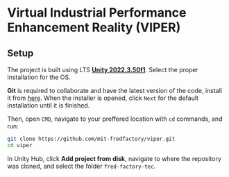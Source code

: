 # Virtual Industrial Performance Enhancement Reality (VIPER)

## Setup

The project is built using LTS [**Unity 2022.3.50f1**](https://unity.com/releases/editor/whats-new/2022.3.50). Select the proper installation for the OS.

**Git** is required to collaborate and have the latest version of the code, install it from [here](https://git-scm.com/download/win). When the installer is opened, click `Next` for the default installation until it is finished.

Then, open `CMD`, navigate to your preffered location with `cd` commands, and run:

```bash
git clone https://github.com/mit-fredfactory/viper.git
cd viper
```

In Unity Hub, click **Add project from disk**, navigate to where the repository was cloned, and select the folder `fred-factory-tec`.